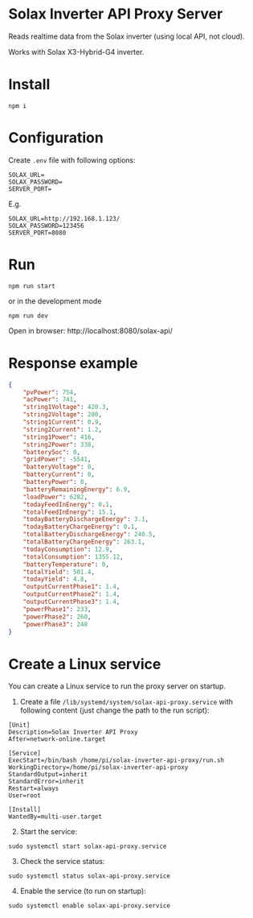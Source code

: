 # Solax Inverter API Proxy Server

Reads realtime data from the Solax inverter (using local API, not cloud).

Works with Solax X3-Hybrid-G4 inverter.

# Install
```
npm i
```

# Configuration
Create `.env` file with following options:
```
SOLAX_URL=
SOLAX_PASSWORD=
SERVER_PORT=
```
E.g.
```
SOLAX_URL=http://192.168.1.123/
SOLAX_PASSWORD=123456
SERVER_PORT=8080
```

# Run
```
npm run start
```
or in the development mode
```
npm run dev
```

Open in browser: http://localhost:8080/solax-api/

# Response example
```json
{
    "pvPower": 754,
    "acPower": 741,
    "string1Voltage": 420.3,
    "string2Voltage": 280,
    "string1Current": 0.9,
    "string2Current": 1.2,
    "string1Power": 416,
    "string2Power": 338,
    "batterySoc": 0,
    "gridPower": -5541,
    "batteryVoltage": 0,
    "batteryCurrent": 0,
    "batteryPower": 0,
    "batteryRemainingEnergy": 6.9,
    "loadPower": 6282,
    "todayFeedInEnergy": 0.1,
    "totalFeedInEnergy": 15.1,
    "todayBatteryDischargeEnergy": 3.1,
    "todayBatteryChargeEnergy": 0.1,
    "totalBatteryDischargeEnergy": 240.5,
    "totalBatteryChargeEnergy": 263.1,
    "todayConsumption": 12.9,
    "totalConsumption": 1355.12,
    "batteryTemperature": 0,
    "totalYield": 501.4,
    "todayYield": 4.8,
    "outputCurrentPhase1": 1.4,
    "outputCurrentPhase2": 1.4,
    "outputCurrentPhase3": 1.4,
    "powerPhase1": 233,
    "powerPhase2": 260,
    "powerPhase3": 248
}
```

# Create a Linux service

You can create a Linux service to run the proxy server on startup.

1. Create a file `/lib/systemd/system/solax-api-proxy.service` with following content
(just change the path to the run script):
```
[Unit]
Description=Solax Inverter API Proxy
After=network-online.target

[Service]
ExecStart=/bin/bash /home/pi/solax-inverter-api-proxy/run.sh
WorkingDirectory=/home/pi/solax-inverter-api-proxy
StandardOutput=inherit
StandardError=inherit
Restart=always
User=root

[Install]
WantedBy=multi-user.target
```

2. Start the service:
```
sudo systemctl start solax-api-proxy.service
```

3. Check the service status:
```
sudo systemctl status solax-api-proxy.service
```

4. Enable the service (to run on startup):
```
sudo systemctl enable solax-api-proxy.service
```
